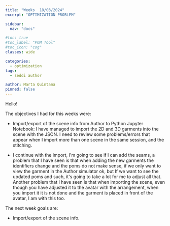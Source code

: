 ```yaml
---
title: "Weeks  18/03/2024"
excerpt: "OPTIMIZATION PROBLEM"

sidebar:
  nav: "docs"

#toc: true
#toc_label: "POM Tool"
#toc_icon: "cog"
classes: wide

categories:
  - optimization
tags:
  - seddi author

author: Marta Quintana
pinned: false
---
```


Hello!

The objectives I had for this weeks were:

- Import/export of the scene info from Author to Python Jupyter Notebook:
  I have managed to import the 2D and 3D garments into the scene with the JSON. I need to review some problems/errors that appear when I import more than one scene in the same session, and the stitching.

- I continue with the import, I'm going to see if I can add the seams, a problem that I have seen is that when adding the new garments the identifiers change and the poms do not make sense, if we only want to view the garment in the Author simulator ok, but If we want to see the updated poms and such, it's going to take a lot for me to adjust all that. Another problem that I have seen is that when importing the scene, even though you have adjusted it to the avatar with the arrangement, when you import it it is not done and the garment is placed in front of the avatar, I am with this too.

The next week goals are:

- Import/export of the scene info.
